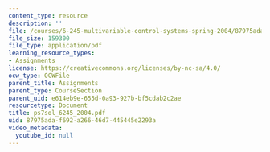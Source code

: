 ```yaml
---
content_type: resource
description: ''
file: /courses/6-245-multivariable-control-systems-spring-2004/87975adaf692a26646d7445445e2293a_ps7sol_6245_2004.pdf
file_size: 159300
file_type: application/pdf
learning_resource_types:
- Assignments
license: https://creativecommons.org/licenses/by-nc-sa/4.0/
ocw_type: OCWFile
parent_title: Assignments
parent_type: CourseSection
parent_uid: e614eb9e-655d-0a93-927b-bf5cdab2c2ae
resourcetype: Document
title: ps7sol_6245_2004.pdf
uid: 87975ada-f692-a266-46d7-445445e2293a
video_metadata:
  youtube_id: null
---
```

